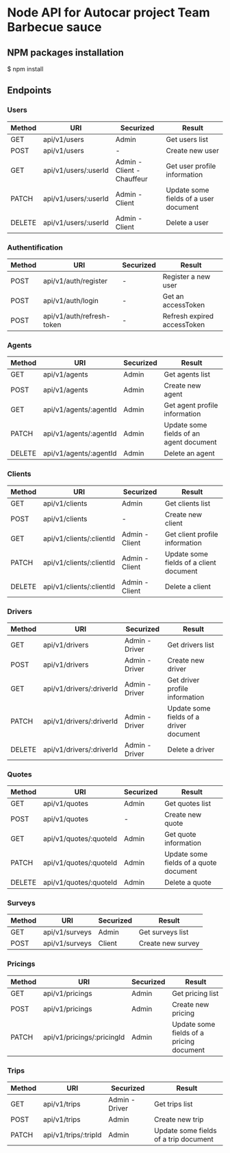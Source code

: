 # Node API for Autocar project Team Barbecue sauce

## NPM packages installation

$ npm install

## Endpoints

### Users

|Method	| URI | Securized | Result |
|---	|---	|---	|---	|
| GET   |  api/v1/users 	| Admin | Get users list  |
| POST  |  api/v1/users 	| - | Create new user |
| GET 	|  api/v1/users/:userId 	|  Admin - Client - Chauffeur | Get user profile information |
| PATCH 	|  api/v1/users/:userId 	|  Admin - Client | Update some fields of a user document |
| DELETE 	|  api/v1/users/:userId 	|  Admin - Client | Delete a user |

### Authentification

|Method	| URI | Securized | Result |
|---	|---	|---	|---	|
| POST  |  api/v1/auth/register 	| - | Register a new user  |
| POST  |  api/v1/auth/login 	| - | Get an accessToken |
| POST 	|  api/v1/auth/refresh-token 	| - | Refresh expired accessToken |

### Agents

|Method	| URI | Securized | Result |
|---	|---	|---	|---	|
| GET   |  api/v1/agents 	| Admin | Get agents list  |
| POST  |  api/v1/agents 	| Admin | Create new agent |
| GET 	|  api/v1/agents/:agentId 	| Admin | Get agent profile information |
| PATCH 	|  api/v1/agents/:agentId 	| Admin | Update some fields of an agent document |
| DELETE 	|  api/v1/agents/:agentId 	| Admin | Delete an agent |

### Clients

|Method	| URI | Securized | Result |
|---	|---	|---	|---	|
| GET   |  api/v1/clients 	| Admin | Get clients list  |
| POST  |  api/v1/clients 	| - | Create new client |
| GET 	|  api/v1/clients/:clientId 	| Admin - Client | Get client profile information |
| PATCH 	|  api/v1/clients/:clientId 	| Admin - Client | Update some fields of a client document |
| DELETE 	|  api/v1/clients/:clientId 	| Admin - Client | Delete a client |

### Drivers

|Method	| URI | Securized | Result |
|---	|---	|---	|---	|
| GET   |  api/v1/drivers 	| Admin - Driver | Get drivers list  |
| POST  |  api/v1/drivers 	| Admin - Driver | Create new driver |
| GET 	|  api/v1/drivers/:driverId 	| Admin - Driver | Get driver profile information |
| PATCH 	|  api/v1/drivers/:driverId 	| Admin - Driver | Update some fields of a driver document |
| DELETE 	|  api/v1/drivers/:driverId 	| Admin - Driver | Delete a driver |

### Quotes

|Method	| URI | Securized | Result |
|---	|---	|---	|---	|
| GET   |  api/v1/quotes 	| Admin | Get quotes list  |
| POST  |  api/v1/quotes 	| - | Create new quote |
| GET 	|  api/v1/quotes/:quoteId 	| Admin | Get quote information |
| PATCH 	|  api/v1/quotes/:quoteId 	| Admin | Update some fields of a quote document |
| DELETE 	|  api/v1/quotes/:quoteId 	| Admin | Delete a quote |

### Surveys

|Method	| URI | Securized | Result |
|---	|---	|---	|---	|
| GET   |  api/v1/surveys 	| Admin | Get surveys list  |
| POST  |  api/v1/surveys 	| Client | Create new survey |

### Pricings

|Method	| URI | Securized | Result |
|---	|---	|---	|---	|
| GET   |  api/v1/pricings 	| Admin | Get pricing list  |
| POST  |  api/v1/pricings 	| Admin | Create new pricing |
| PATCH 	|  api/v1/pricings/:pricingId 	| Admin | Update some fields of a pricing document |

### Trips

|Method	| URI | Securized | Result |
|---	|---	|---	|---	|
| GET   |  api/v1/trips     | Admin - Driver | Get trips list  |
| POST  |  api/v1/trips 	| Admin | Create new trip |
| PATCH 	|  api/v1/trips/:tripId 	| Admin | Update some fields of a trip document |
